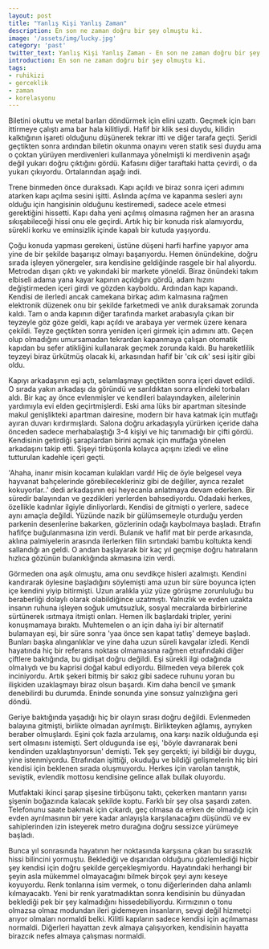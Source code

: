 ```yaml
---
layout: post
title: "Yanlış Kişi Yanlış Zaman"
description: En son ne zaman doğru bir şey olmuştu ki.
image: '/assets/img/lucky.jpg'
category: 'past'
twitter_text: Yanlış Kişi Yanlış Zaman - En son ne zaman doğru bir şey olmuştu ki
introduction: En son ne zaman doğru bir şey olmuştu ki.
tags:
- ruhikizi
- gerceklik
- zaman
- korelasyonu
---
```

Biletini okuttu ve metal barları döndürmek için elini uzattı. Geçmek için barı ittirmeye çalıştı ama bar hala kilitliydi. Hafif bir klik sesi duydu, kilidin kalktığının işareti olduğunu düşünerek tekrar itti ve diğer tarafa geçti. Şeridi geçtikten sonra ardından biletin okunma onayını veren statik sesi duydu ama o çoktan yürüyen merdivenleri kullanmaya yönelmişti ki merdivenin aşağı değil yukarı doğru çıktığını gördü. Kafasını diğer taraftaki hatta çevirdi, o da yukarı çıkıyordu. Ortalarından aşağı indi.

Trene binmeden önce duraksadı. Kapı açıldı ve biraz sonra içeri adımını atarken kapı açılma sesini işitti. Aslında açılma ve kapanma sesleri aynı olduğu için hangisinin olduğunu kestiremedi, sadece acele etmesi gerektiğini hissetti. Kapı daha yeni açılmış olmasına rağmen her an arasına sıkışabileceği hissi onu ele geçirdi. Artık hiç bir konuda risk alamıyordu, sürekli korku ve eminsizlik içinde kapalı bir kutuda yaşıyordu.

Çoğu konuda yapması gerekeni, üstüne düşeni harfi harfine yapıyor ama yine de bir şekilde başarışız olmayı başarıyordu. Hemen önündekine, doğru sırada işleyen yönergeler, sıra kendisine geldiğinde rasgele bir hal alıyordu. Metrodan dışarı çıktı ve yakındaki bir markete yöneldi. Biraz önündeki takım elbiseli adama yana kayar kapının açıldığını gördü, adam hızını değiştirmeden içeri girdi ve gözden kayboldu. Ardından kapı kapandı. Kendisi de ilerledi ancak camekana birkaç adım kalmasına rağmen elektronik düzenek onu bir şekilde farketmedi ve anlık duraksamak zorunda kaldı. Tam o anda kapının diğer tarafında market arabasıyla çıkan bir teyzeyle göz göze geldi, kapı açıldı ve arabaya yer vermek üzere kenara çekildi. Teyze geçtikten sonra yeniden içeri girmek için adımını attı. Geçen olup olmadığını umursamadan tekrardan kapanmaya çalışan otomatik kapıdan bu sefer atikliğini kullanarak geçmek zorunda kaldı. Bu hareketlilik teyzeyi biraz ürkütmüş olacak ki, arkasından hafif bir 'cık cık' sesi işitir gibi oldu.

Kapıyı arkadaşının eşi açtı, selamlaşmayı geçtikten sonra içeri davet edildi. O sırada yakın arkadaşı da göründü ve sarıldıktan sonra elindeki torbaları aldı. Bir kaç ay önce evlenmişler ve kendileri balayındayken, ailelerinin yardımıyla evi elden geçirtmişlerdi. Eski ama lüks bir apartman sitesinde makul genişlikteki apartman dairesine, modern bir hava katmak için mutfağı ayıran duvarı kırdırmışlardı. Salona doğru arkadaşıyla yürürken içeride daha önceden sadece merhabalaştığı 3-4 kişiyi ve hiç tanımadığı bir çifti gördü. Kendisinin getirdiği şaraplardan birini açmak için mutfağa yönelen arkadaşını takip etti. Şişeyi tirbüşonla kolayca açışını izledi ve eline tutturulan kadehle içeri geçti.

'Ahaha, inanır misin kocaman kulakları vardı! Hiç de öyle belgesel veya hayvanat bahçelerinde görebilecekleriniz gibi de değiller, ayrıca rezalet kokuyorlar..' dedi arkadaşının eşi heyecanla anlatmaya devam ederken. Bir süredir balayından ve gezdikleri yerlerden bahsediyordu. Odadaki herkes, özellikle kadınlar ilgiyle dinliyorlardı. Kendisi de gitmişti o yerlere, sadece aynı amaçla değildi. Yüzünde nazik bir gülümsemeyle oturduğu yerden parkenin desenlerine bakarken, gözlerinin odağı kaybolmaya başladı. Etrafın hafifçe buğulanmasına izin verdi. Bulanık ve hafif mat bir perde arkasında, aklına palmiyelerin arasında ilerlerken filin sırtındaki bambu koltukta kendi sallandığı an geldi. O andan başlayarak bir kaç yıl geçmişe doğru hatıraların hızlıca gözünün bulanıklığında akmasına izin verdi.

Görmeden ona aşık olmuştu, ama onu sevdikçe hisleri azalmıştı. Kendini kandırarak öylesine başladığını söylemişti ama uzun bir süre boyunca içten içe kendini yiyip bitirmişti. Uzun aralıkla yüz yüze görüşme zorunluluğu bu beraberliği dolaylı olarak olabildiğince uzatmıştı. Yalnızlık ve evden uzakta insanın ruhuna işleyen soğuk umutsuzluk, sosyal mecralarda birbirlerine sürtünerek ısıtmaya itmişti onları. Hemen ilk başlardaki tripler, yerini konuşmamaya bıraktı. Muhtemelen o an için daha iyi bir alternatif bulamayan eşi, bir süre sonra 'yaa önce sen kapat tatlış' demeye başladı. Bunları başka alınganlıklar ve yine daha uzun süreli kavgalar izledi. Kendi hayatında hiç bir referans noktası olmamasına rağmen etrafındaki diğer çiftlere baktığında, bu gidişat doğru değildi. Eşi sürekli ilgi odağında olmalıydı ve bu kaprisi doğal kabul ediyordu. Bilmeden veya bilerek çok inciniyordu. Artık şekeri bitmiş bir sakız gibi sadece ruhunu yoran bu ilişkiden uzaklaşmayı biraz olsun başardı. Kim daha bencil ve şımarık denebilirdi bu durumda. Eninde sonunda yine sonsuz yalnızlığına geri döndü.

Geriye baktığında yaşadığı hiç bir olayın sırası doğru değildi. Evlenmeden balayına gitmişti, birlikte olmadan ayrılmıştı. Birlikteyken ağlamış, ayrıyken beraber olmuşlardı. Eşini çok fazla arzulamış, ona karşı nazik olduğunda eşi sert olmasını istemişti. Sert oldugunda ise eşi, 'böyle davranarak beni kendinden uzaklaştırıyorsun' demişti. Tek şey gerçekti; iyi bildiği bir duygu, yine istenmiyordu. Etrafından işittiği, okuduğu ve bildiği gelişmelerin hiç biri kendisi için beklenen sırada oluşmuyordu. Herkes için varolan tanıştık, seviştik, evlendik mottosu kendisine gelince allak bullak oluyordu.

Mutfaktaki ikinci şarap şişesine tirbüşonu taktı, çekerken mantarın yarısı şişenin boğazında kalacak şekilde koptu. Farklı bir şey olsa şaşardı zaten. Telefonunu saate bakmak için çıkardı, geç olmasa da erken de olmadığı için evden ayrılmasının bir yere kadar anlayışla karşılanacağını düşündü ve ev sahiplerinden izin isteyerek metro durağına doğru sessizce yürümeye başladı.

Bunca yıl sonrasında hayatının her noktasında karşısına çıkan bu sırasızlık hissi bilincini yormuştu. Beklediği ve dışarıdan olduğunu gözlemlediği hiçbir şey kendisi için doğru şekilde gerçekleşmiyordu. Hayatındaki herhangi bir şeyin asla mükemmel olmayacağını bilmek birçok şeyi aynı keseye koyuyordu. Renk tonlarına isim vermek, o tonu diğerlerinden daha anlamlı kılmayacaktı. Yeni bir renk yaratmadıktan sonra kendisinin bu dünyadan beklediği pek bir şey kalmadığını hissedebiliyordu. Kırmızının o tonu olmazsa olmaz modundan ileri gidemeyen insanların, sevgi değil hizmetçi arıyor olmaları normaldi belki. Kilitli kapıların sadece kendisi için açılmaması normaldi. Diğerleri hayattan zevk almaya çalışıyorken, kendisinin hayatta birazcık nefes almaya çalışması normaldi.
